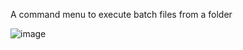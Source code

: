 A command menu to execute batch files from a folder


![image](https://github.com/user-attachments/assets/24dc715e-73ec-4401-b4a5-62dc0003ae09)
